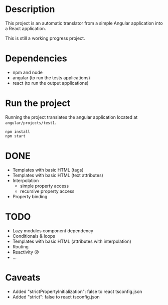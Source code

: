 
# Description

This project is an automatic translator from a simple Angular application into a React application.

This is still a working progress project.

# Dependencies

- npm and node
- angular (to run the tests applications)
- react (to run the output applications)

# Run the project

Running the project translates the angular application located at ```angular/projects/test1```.

```
npm install
npm start
```

# DONE
- Templates with basic HTML (tags)
- Templates with basic HTML (text attributes)
- Interpolation 
  - simple property access
  - recursive property access
- Property binding

# TODO
- Lazy modules component dependency
- Conditionals & loops
- Templates with basic HTML (attributes with interpolation)
- Routing
- Reactivity 😥
- ...

# Caveats
- Added "strictPropertyInitialization": false to react tsconfig.json
- Added "strict": false to react tsconfig.json
